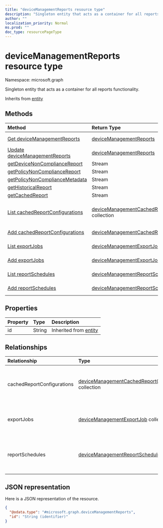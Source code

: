 ```yaml
---
title: "deviceManagementReports resource type"
description: "Singleton entity that acts as a container for all reports functionality."
author: ""
localization_priority: Normal
ms.prod: ""
doc_type: resourcePageType
---
```


# deviceManagementReports resource type


Namespace: microsoft.graph

Singleton entity that acts as a container for all reports functionality.


Inherits from [entity](../resources/entity.md)

## Methods
|Method|Return Type|Description|
|:---|:---|:---|
|[Get deviceManagementReports](../api/devicemanagementreports-get.md)|[deviceManagementReports](../resources/devicemanagementreports.md)|Read properties and relationships of the [deviceManagementReports](../resources/devicemanagementreports.md) object.|
|[Update deviceManagementReports](../api/devicemanagementreports-update.md)|[deviceManagementReports](../resources/devicemanagementreports.md)|Update the properties of a [deviceManagementReports](../resources/devicemanagementreports.md) object.|
|[getDeviceNonComplianceReport](../api/devicemanagementreports-getdevicenoncompliancereport.md)|Stream||
|[getPolicyNonComplianceReport](../api/devicemanagementreports-getpolicynoncompliancereport.md)|Stream||
|[getPolicyNonComplianceMetadata](../api/devicemanagementreports-getpolicynoncompliancemetadata.md)|Stream||
|[getHistoricalReport](../api/devicemanagementreports-gethistoricalreport.md)|Stream||
|[getCachedReport](../api/devicemanagementreports-getcachedreport.md)|Stream||
|[List cachedReportConfigurations](../api/devicemanagementreports-list-cachedreportconfigurations.md)|[deviceManagementCachedReportConfiguration](../resources/devicemanagementcachedreportconfiguration.md) collection|Get the deviceManagementCachedReportConfigurations from the cachedReportConfigurations navigation property.|
|[Add cachedReportConfigurations](../api/devicemanagementreports-post-cachedreportconfigurations.md)|[deviceManagementCachedReportConfiguration](../resources/devicemanagementcachedreportconfiguration.md)|Add cachedReportConfigurations by posting to the cachedReportConfigurations collection.|
|[List exportJobs](../api/devicemanagementreports-list-exportjobs.md)|[deviceManagementExportJob](../resources/devicemanagementexportjob.md) collection|Get the deviceManagementExportJobs from the exportJobs navigation property.|
|[Add exportJobs](../api/devicemanagementreports-post-exportjobs.md)|[deviceManagementExportJob](../resources/devicemanagementexportjob.md)|Add exportJobs by posting to the exportJobs collection.|
|[List reportSchedules](../api/devicemanagementreports-list-reportschedules.md)|[deviceManagementReportSchedule](../resources/devicemanagementreportschedule.md) collection|Get the deviceManagementReportSchedules from the reportSchedules navigation property.|
|[Add reportSchedules](../api/devicemanagementreports-post-reportschedules.md)|[deviceManagementReportSchedule](../resources/devicemanagementreportschedule.md)|Add reportSchedules by posting to the reportSchedules collection.|

## Properties
|Property|Type|Description|
|:---|:---|:---|
|id|String| Inherited from [entity](../resources/entity.md)|

## Relationships
|Relationship|Type|Description|
|:---|:---|:---|
|cachedReportConfigurations|[deviceManagementCachedReportConfiguration](../resources/devicemanagementcachedreportconfiguration.md) collection|Entity representing the configuration of a cached report|
|exportJobs|[deviceManagementExportJob](../resources/devicemanagementexportjob.md) collection|Entity representing a job to export a report|
|reportSchedules|[deviceManagementReportSchedule](../resources/devicemanagementreportschedule.md) collection|Entity representing a schedule for which reports are delivered|

## JSON representation
Here is a JSON representation of the resource.
<!-- {
  "blockType": "resource",
  "keyProperty": "id",
  "@odata.type": "microsoft.graph.deviceManagementReports",
  "baseType": "microsoft.graph.entity",
  "openType": false
}
-->
``` json
{
  "@odata.type": "#microsoft.graph.deviceManagementReports",
  "id": "String (identifier)"
}
```

